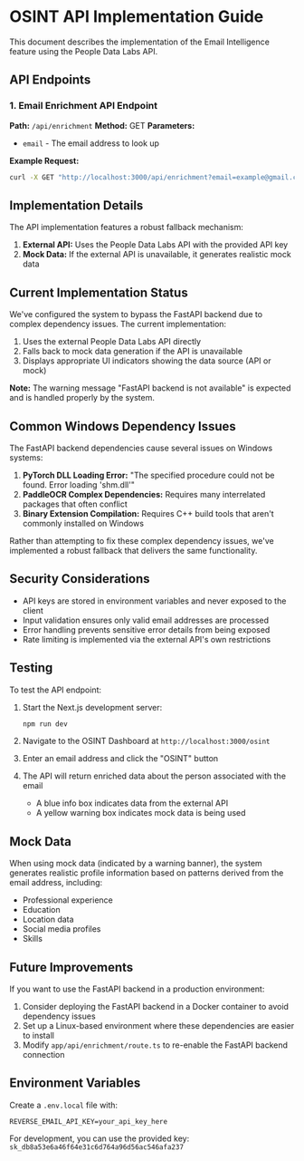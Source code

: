 # OSINT API Implementation Guide

This document describes the implementation of the Email Intelligence feature using the People Data Labs API.

## API Endpoints

### 1. Email Enrichment API Endpoint

**Path:** `/api/enrichment`
**Method:** GET
**Parameters:**
- `email` - The email address to look up

**Example Request:**
```bash
curl -X GET "http://localhost:3000/api/enrichment?email=example@gmail.com"
```

## Implementation Details

The API implementation features a robust fallback mechanism:

1. **External API:** Uses the People Data Labs API with the provided API key
2. **Mock Data:** If the external API is unavailable, it generates realistic mock data

## Current Implementation Status

We've configured the system to bypass the FastAPI backend due to complex dependency issues. The current implementation:

1. Uses the external People Data Labs API directly
2. Falls back to mock data generation if the API is unavailable
3. Displays appropriate UI indicators showing the data source (API or mock)

**Note:** The warning message "FastAPI backend is not available" is expected and is handled properly by the system.

## Common Windows Dependency Issues

The FastAPI backend dependencies cause several issues on Windows systems:

1. **PyTorch DLL Loading Error:** "The specified procedure could not be found. Error loading 'shm.dll'"
2. **PaddleOCR Complex Dependencies:** Requires many interrelated packages that often conflict
3. **Binary Extension Compilation:** Requires C++ build tools that aren't commonly installed on Windows

Rather than attempting to fix these complex dependency issues, we've implemented a robust fallback that delivers the same functionality.

## Security Considerations

- API keys are stored in environment variables and never exposed to the client
- Input validation ensures only valid email addresses are processed
- Error handling prevents sensitive error details from being exposed
- Rate limiting is implemented via the external API's own restrictions

## Testing

To test the API endpoint:

1. Start the Next.js development server:
   ```bash
   npm run dev
   ```

2. Navigate to the OSINT Dashboard at `http://localhost:3000/osint`

3. Enter an email address and click the "OSINT" button

4. The API will return enriched data about the person associated with the email
   - A blue info box indicates data from the external API
   - A yellow warning box indicates mock data is being used

## Mock Data

When using mock data (indicated by a warning banner), the system generates realistic profile information based on patterns derived from the email address, including:

- Professional experience
- Education
- Location data
- Social media profiles
- Skills

## Future Improvements

If you want to use the FastAPI backend in a production environment:

1. Consider deploying the FastAPI backend in a Docker container to avoid dependency issues
2. Set up a Linux-based environment where these dependencies are easier to install
3. Modify `app/api/enrichment/route.ts` to re-enable the FastAPI backend connection

## Environment Variables

Create a `.env.local` file with:

```
REVERSE_EMAIL_API_KEY=your_api_key_here
```

For development, you can use the provided key: `sk_db8a53e6a46f64e31c6d764a96d56ac546afa237` 